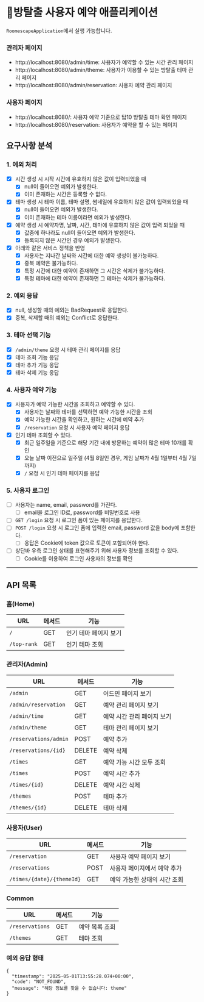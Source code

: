 # 🚪방탈출 사용자 예약 애플리케이션

`RoomescapeApplication`에서 실행 가능합니다.

### 관리자 페이지
* http://localhost:8080/admin/time: 사용자가 예약할 수 있는 시간 관리 페이지
* http://localhost:8080/admin/theme: 사용자가 이용할 수 있는 방탈출 테마 관리 페이지
* http://localhost:8080/admin/reservation: 사용자 예약 관리 페이지

### 사용자 페이지
* http://localhost:8080/: 사용자 예약 기준으로 탑10 방탈출 테마 확인 페이지
* http://localhost:8080/reservation: 사용자가 예약을 할 수 있는 페이지

## 요구사항 분석

### 1. 예외 처리

- [x] 시간 생성 시 시작 시간에 유효하지 않은 값이 입력되었을 때
  - [x] null이 들어오면 예외가 발생한다.
  - [x] 이미 존재하는 시간은 등록할 수 없다.
- [x] 테마 생성 시 테마 이름, 테마 설명, 썸네일에 유효하지 않은 값이 입력되었을 때
  - [x] null이 들어오면 예외가 발생한다.
  - [x] 이미 존재하는 테마 이름이라면 예외가 발생한다.
- [x] 예약 생성 시 예약자명, 날짜, 시간, 테마에 유효하지 않은 값이 입력 되었을 때
  - [x] 값중에 하나라도 null이 들어오면 예외가 발생한다.
  - [x] 등록되지 않은 시간인 경우 예외가 발생한다.
- [x] 아래와 같은 서비스 정책을 반영
  - [x] 사용자는 지나간 날짜와 시간에 대한 예약 생성이 불가능하다.
  - [x] 중복 예약은 불가능하다.
  - [x] 특정 시간에 대한 예약이 존재하면 그 시간은 삭제가 불가능하다.
  - [x] 특정 테마에 대한 예약이 존재하면 그 테마는 삭제가 불가능하다.

### 2. 예외 응답

- [x] null, 생성할 때의 예외는 BadRequest로 응답한다.
- [x] 중복, 삭제할 때의 예외는 Conflict로 응답한다.

### 3. 테마 선택 기능

- [x] `/admin/theme` 요청 시 테마 관리 페이지를 응답
- [x] 테마 조회 기능 응답
- [x] 테마 추가 기능 응답
- [x] 테마 삭제 기능 응답

### 4. 사용자 예약 기능

- [x] 사용자가 예약 가능한 시간을 조회하고 예약할 수 있다.
  - [x] 사용자는 날짜와 테마를 선택하면 예약 가능한 시간을 조회
  - [x] 예약 가능한 시간을 확인하고, 원하는 시간에 예약 추가
  - [x] `/reservation` 요청 시 사용자 예약 페이지 응답
- [x] 인기 테마 조회할 수 있다.
  - [x] 최근 일주일을 기준으로 해당 기간 내에 방문하는 예약이 많은 테마 10개를 확인
  - [x] 오늘 날짜 이전으로 일주일 (4월 8일인 경우, 게임 날짜가 4월 1일부터 4월 7일까지)
  - [x] `/` 요청 시 인기 테마 페이지를 응답

### 5. 사용자 로그인

- [ ] 사용자는 name, email, password를 가진다.
  - [ ] email을 로그인 ID로, password를 비밀번호로 사용
- [ ] `GET /login` 요청 시 로그인 폼이 있는 페이지를 응답한다.
- [ ] `POST /login` 요청 시 로그인 폼에 입력한 email, password 값을 body에 포함한다.
  - [ ] 응답은 Cookie에 token 값으로 토큰이 포함되어야 한다.
- [ ] 상단바 우측 로그인 상태를 표현해주기 위해 사용자 정보를 조회할 수 있다.
  - [ ] Cookie를 이용하여 로그인 사용자의 정보를 확인

---

## API 목록

### 홈(Home)
| URL         | 메서드    | 기능           |
|-------------|--------|--------------|
| `/`         | GET    | 인기 테마 페이지 보기 |
| `/top-rank` | GET    | 인기 테마 조회     |

### 관리자(Admin)
| URL              | 메서드    | 기능              |
|------------------|--------|-----------------|
| `/admin`         | GET    | 어드민 페이지 보기      |
| `/admin/reservation` | GET    | 예약 관리 페이지 보기    |
| `/admin/time`    | GET    | 예약 시간 관리 페이지 보기 |
| `/admin/theme`   | GET    | 테마 관리 페이지 보기    |
| `/reservations/admin` | POST   | 예약 추가           |
| `/reservations/{id}` | DELETE | 예약 삭제           |
| `/times`         | GET    | 예약 가능 시간 모두 조회  |
| `/times`         | POST   | 예약 시간 추가        |
| `/times/{id}`    | DELETE | 예약 시간 삭제        |
| `/themes`        | POST   | 테마 추가           |
| `/themes/{id}`    | DELETE | 테마 삭제           |

### 사용자(User)
| URL                       | 메서드  | 기능               |
|---------------------------|------|------------------|
| `/reservation`            | GET  | 사용자 예약 페이지 보기    |
| `/reservations`           | POST | 사용자 페이지에서 예약 추가  |
| `/times/{date}/{themeId}` | GET  | 예약 가능한 상태의 시간 조회 |

### Common
| URL             | 메서드    | 기능       |
|-----------------|--------|----------|
| `/reservations` | GET    | 예약 목록 조회 |
| `/themes`       | GET    | 테마 조회    |

### 예외 응답 형태
```
{
  "timestamp": "2025-05-01T13:55:28.074+00:00",
  "code": "NOT_FOUND",
  "message": "해당 정보를 찾을 수 없습니다: theme"
}
```
